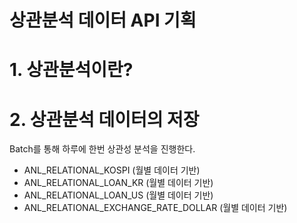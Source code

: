 # 상관분석 데이터 API 기획
# 1. 상관분석이란?

# 2. 상관분석 데이터의 저장
Batch를 통해 하루에 한번 상관성 분석을 진행한다. 
- ANL_RELATIONAL_KOSPI                  (월별 데이터 기반)
- ANL_RELATIONAL_LOAN_KR                (월별 데이터 기반)
- ANL_RELATIONAL_LOAN_US                (월별 데이터 기반)
- ANL_RELATIONAL_EXCHANGE_RATE_DOLLAR   (월별 데이터 기반)